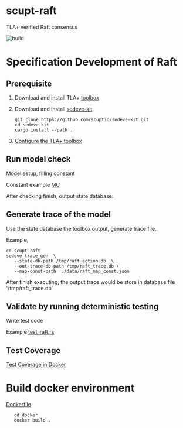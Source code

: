 # scupt-raft

TLA+ verified Raft consensus

![build](https://github.com/scuptio/scupt-raft/actions/workflows/build.yaml/badge.svg)


# Specification Development of Raft

## Prerequisite

1. Download and install TLA+ [toolbox](https://github.com/tlaplus/tlaplus/releases)

2. Download and install [sedeve-kit](https://github.com/scuptio/sedeve-kit.git)

   ```
   git clone https://github.com/scuptio/sedeve-kit.git
   cd sedeve-kit
   cargo install --path .
   ```
3. [Configure the TLA+ toolbox](https://github.com/scuptio/sedeve-kit/blob/main/doc/configuring_toolbox.md)
   
## Run model check
   
   Model setup, filling constant
   
   Constant example [MC](data/MC_1n.tla)
   
   After checking finish, output state database.

## Generate trace of the model
   Use the state database the toolbox output, generate trace file.

   Example,
   ```
   cd scupt-raft
   sedeve_trace_gen  \
      --state-db-path /tmp/raft_action.db  \
      --out-trace-db-path /tmp/raft_trace.db \
      --map-const-path  ./data/raft_map_const.json
   ```
   
   After finish executing, the output trace would be store in database file '/tmp/raft_trace.db'

## Validate by running deterministic testing
   
   Write test code
   
   Example [test_raft.rs](src/test_raft_1n.rs)

## Test Coverage

[Test Coverage in Docker](doc/coverage.md)

# Build docker environment

[Dockerfile](docker/Dockerfile)

```shell
   cd docker
   docker build .
```


